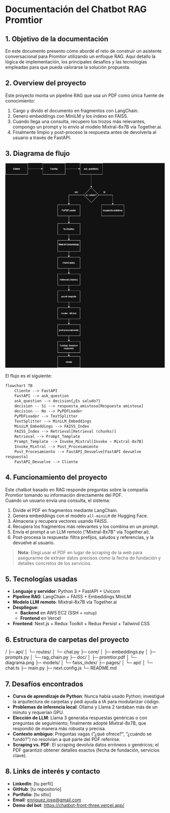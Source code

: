# Documentación del Chatbot RAG Promtior

## 1. Objetivo de la documentación

En este documento presento cómo abordé el reto de construir un asistente conversacional para Promtior utilizando un enfoque RAG. Aquí detallo la lógica de implementación, los principales desafíos y las tecnologías empleadas para que pueda valorarse la solución propuesta.

## 2. Overview del proyecto

Este proyecto monta un pipeline RAG que usa un PDF como única fuente de conocimiento:

1. Cargo y divido el documento en fragmentos con LangChain.
2. Genero embeddings con MiniLM y los indexo en FAISS.
3. Cuando llega una consulta, recupero los trozos más relevantes, compongo un prompt y lo envío al modelo Mixtral-8x7B vía Together.ai.
4. Finalmente limpio y post-proceso la respuesta antes de devolverla al usuario a través de FastAPI.

## 3. Diagrama de flujo

![Diagrama de flujo del pipeline RAG](doc/diagrama.png)

El flujo es el siguiente:

```mermaid
flowchart TB
    Cliente --> FastAPI
    FastAPI --> ask_question
    ask_question --> decision{¿Es saludo?}
    decision -- Sí --> respuesta_amistosa[Respuesta amistosa]
    decision -- No --> PyPDFLoader
    PyPDFLoader --> TextSplitter
    TextSplitter --> MiniLM_Embeddings
    MiniLM_Embeddings --> FAISS_Index
    FAISS_Index --> Retrieval[Retrieval (chunks)]
    Retrieval --> Prompt_Template
    Prompt_Template --> Invoke_Mixtral[Invoke – Mixtral-8x7B]
    Invoke_Mixtral --> Post_Procesamiento
    Post_Procesamiento --> FastAPI_Devuelve[FastAPI devuelve respuesta]
    FastAPI_Devuelve --> Cliente
```

## 4. Funcionamiento del proyecto

Este chatbot basado en RAG responde preguntas sobre la compañía Promtior tomando su información directamente del PDF.  
Cuando un usuario envía una consulta, el sistema:

1. Divide el PDF en fragmentos mediante LangChain.
2. Genera embeddings con el modelo `all-miniLM` de Hugging Face.
3. Almacena y recupera vectores usando FAISS.
4. Recupera los fragmentos más relevantes y los combina en un prompt.
5. Envía el prompt a un LLM remoto (“Mixtral-8x7B” vía Together.ai).
6. Post-procesa la respuesta: filtra prefijos, saludos y referencias, y la devuelve al usuario.

> **Nota**: Elegí usar el PDF en lugar de scraping de la web para asegurarme de extraer datos precisos como la fecha de fundación y detalles concretos de los servicios.

## 5. Tecnologías usadas

- **Lenguaje y servidor**: Python 3 + FastAPI + Uvicorn
- **Pipeline RAG**: LangChain + FAISS + Embeddings MiniLM
- **Modelo LLM remoto**: Mixtral-8x7B vía Together.ai
- **Despliegue**:
  - **Backend** en AWS EC2 (SSH + `nohup`)
  - **Frontend** en Vercel
- **Frontend**: Next.js + Redux Toolkit + Redux Persist + Tailwind CSS

## 6. Estructura de carpetas del proyecto

/
├─ api/
│ └─ routes/
│ └─ chat.py
├─ core/
│ ├─ embeddings.py
│ ├─ prompts.py
│ └─ rag_chain.py
├─ doc/
│ ├─ promtior.pdf
│ └─ diagrama.png
├─ models/
│ └─ faiss_index/
├─ pages/
│ └─ api/
│ └─ chat.ts
├─ main.py
├─ next.config.js
└─ README.md

## 7. Desafíos encontrados

- **Curva de aprendizaje de Python**: Nunca había usado Python; investigué la arquitectura de carpetas y pedí ayuda a IA para modularizar código.
- **Problemas de inferencia local**: Ollama y Llama 2 tardaban más de un minuto y requerían GPU.
- **Elección de LLM**: Llama 3 generaba respuestas genéricas o con preguntas de seguimiento; finalmente adopté Mixtral-8x7B, que respondió de manera más robusta y precisa.
- **Contexto ambiguo**: Preguntas vagas (“¿qué ofrece?”, “¿cuándo se fundó?”) no resolvían a qué parte del PDF referirse.
- **Scraping vs. PDF**: El scraping devolvía datos erróneos o genéricos; el PDF garantizó obtener detalles exactos (fecha de fundación, servicios clave).

## 8. Links de interés y contacto

- **LinkedIn**: [tu perfil]
- **GitHub**: [tu repositorio]
- **Portfolio**: [tu sitio]
- **Email**: enriquez.jose@gmail.com
- **Demo del bot**: https://chatbot-front-three.vercel.app/
